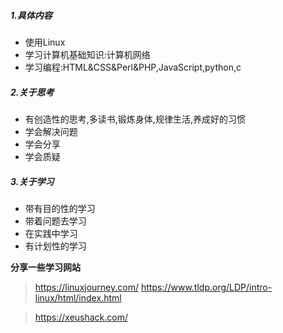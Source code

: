 ##### 1.具体内容
+ 使用Linux
+ 学习计算机基础知识:计算机网络
+ 学习编程:HTML&CSS&Perl&PHP,JavaScript,python,c

##### 2.关于思考
+ 有创造性的思考,多读书,锻炼身体,规律生活,养成好的习惯
+ 学会解决问题
+ 学会分享
+ 学会质疑

##### 3.关于学习
+ 带有目的性的学习
+ 带着问题去学习
+ 在实践中学习
+ 有计划性的学习

**分享一些学习网站**
>https://linuxjourney.com/
>https://www.tldp.org/LDP/intro-linux/html/index.html

>https://xeushack.com/